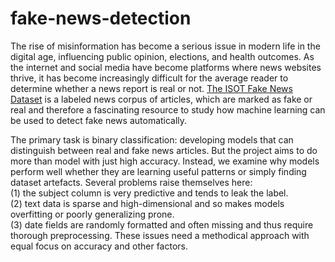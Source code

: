 # fake-news-detection

The rise of misinformation has become a serious issue in modern life in the digital age, influencing public opinion, elections, and health outcomes. As the internet and social media have become platforms where news websites thrive, it has become increasingly difficult for the average reader to determine whether a news report is real or not. [The ISOT Fake News Dataset](https://www.kaggle.com/datasets/clmentbisaillon/fake-and-real-news-dataset) is a labeled news corpus of articles, which are marked as fake or real and therefore a fascinating resource to study how machine learning can be used to detect fake news automatically.  

The primary task is binary classification: developing models that can distinguish between real and fake news articles. But the project aims to do more than model with just high accuracy. Instead, we examine why models perform well whether they are learning useful patterns or simply finding dataset artefacts. Several problems raise themselves here:  
(1)  the subject column is very predictive and tends to leak the label.  
(2) text data is sparse and high-dimensional and so makes models overfitting or poorly generalizing prone.  
(3) date fields are randomly formatted and often missing and thus require thorough preprocessing. These issues need a methodical approach with equal focus on accuracy and other factors.  
